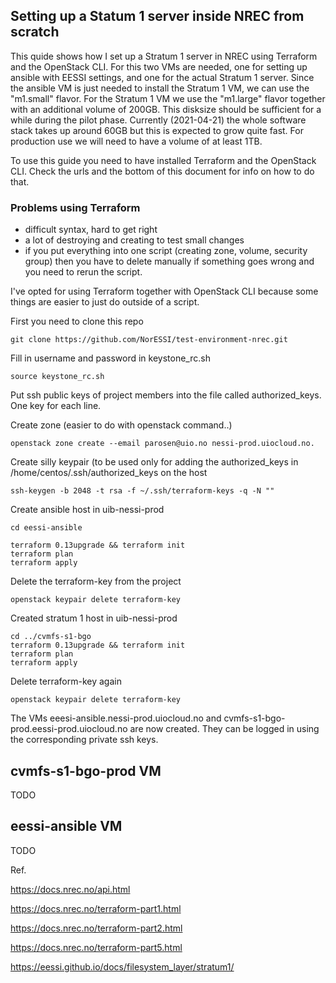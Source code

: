 ## Setting up a Statum 1 server inside NREC from scratch
This quide shows how I set up a Stratum 1 server in NREC using Terraform and the OpenStack CLI. For
this two VMs are needed, one for setting up ansible with EESSI settings, and one for the actual
Stratum 1 server. Since the ansible VM is just needed to install the Stratum 1 VM, we can use the
"m1.small" flavor. For the Stratum 1 VM we use the "m1.large" flavor together with an additional
volume of 200GB. This disksize should be sufficient for a while during the pilot phase. Currently
(2021-04-21) the whole software stack takes up around 60GB but this is expected to grow quite fast.
For production use we will need to have a volume of at least 1TB.

To use this guide you need to have installed Terraform and the OpenStack CLI. Check the urls and the
bottom of this document for info on how to do that.

### Problems using Terraform

- difficult syntax, hard to get right
- a lot of destroying and creating to test small changes
- if you put everything into one script (creating zone, volume, security group) then you have to delete manually if something goes wrong and you need
  to rerun the script.

I've opted for using Terraform together with OpenStack CLI because some things are easier to just do
outside of a script.

First you need to clone this repo

```console
git clone https://github.com/NorESSI/test-environment-nrec.git
```

Fill in username and password in keystone_rc.sh

```console
source keystone_rc.sh
```

Put ssh public keys of project members into the file called authorized_keys. One key for each line.

Create zone (easier to do with openstack command..)

```console
openstack zone create --email parosen@uio.no nessi-prod.uiocloud.no.
```

Create silly keypair (to be used only for adding the authorized_keys in /home/centos/.ssh/authorized_keys on the host

```console
ssh-keygen -b 2048 -t rsa -f ~/.ssh/terraform-keys -q -N ""
```

Create ansible host in uib-nessi-prod
```console
cd eessi-ansible
```
```console
terraform 0.13upgrade && terraform init
terraform plan
terraform apply
```

Delete the terraform-key from the project

```console
openstack keypair delete terraform-key
```

Created stratum 1 host in uib-nessi-prod

```console
cd ../cvmfs-s1-bgo
terraform 0.13upgrade && terraform init
terraform plan
terraform apply
```

Delete terraform-key again

```console
openstack keypair delete terraform-key
```

The VMs eeesi-ansible.nessi-prod.uiocloud.no and cvmfs-s1-bgo-prod.eessi-prod.uiocloud.no are now
created. They can be logged in using the corresponding private ssh keys.

## cvmfs-s1-bgo-prod VM

TODO

## eessi-ansible VM

TODO




Ref.

https://docs.nrec.no/api.html

https://docs.nrec.no/terraform-part1.html

https://docs.nrec.no/terraform-part2.html

https://docs.nrec.no/terraform-part5.html

https://eessi.github.io/docs/filesystem_layer/stratum1/

